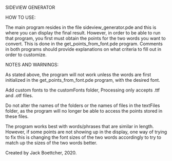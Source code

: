 SIDEVIEW GENERATOR


HOW TO USE:

The main program resides in the file sideview_generator.pde and this is where you can display the final result. However, in order to be able to run that program, you first must obtain the points for the two words you want to convert. This is done in the get_points_from_font.pde program. Comments in both programs should provide explanations on what criteria to fill out in order to customize.


NOTES AND WARNINGS:

As stated above, the program will not work unless the words are first initialized in the get_points_from_font.pde program, with the desired font.

Add custom fonts to the customFonts folder, Processing only accepts .ttf and .otf files.

Do not alter the names of the folders or the names of files in the textFiles folder, as the program will no longer be able to access the points stored in these files.

The program works best with words/phrases that are similar in length. However, if some points are not showing up in the display, one way of trying to fix this is changing the font sizes of the two words accordingly to try to match up the sizes of the two words better.


Created by Jack Boettcher, 2020.